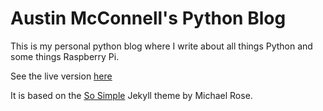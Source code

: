 # Austin McConnell's Python Blog

This is my personal python blog where I write about all things Python and some things Raspberry Pi.

See the live version [here](https://austinmcconnell.github.io)

It is based on the [So Simple](https://github.com/mmistakes/so-simple-theme) Jekyll theme by Michael Rose.
